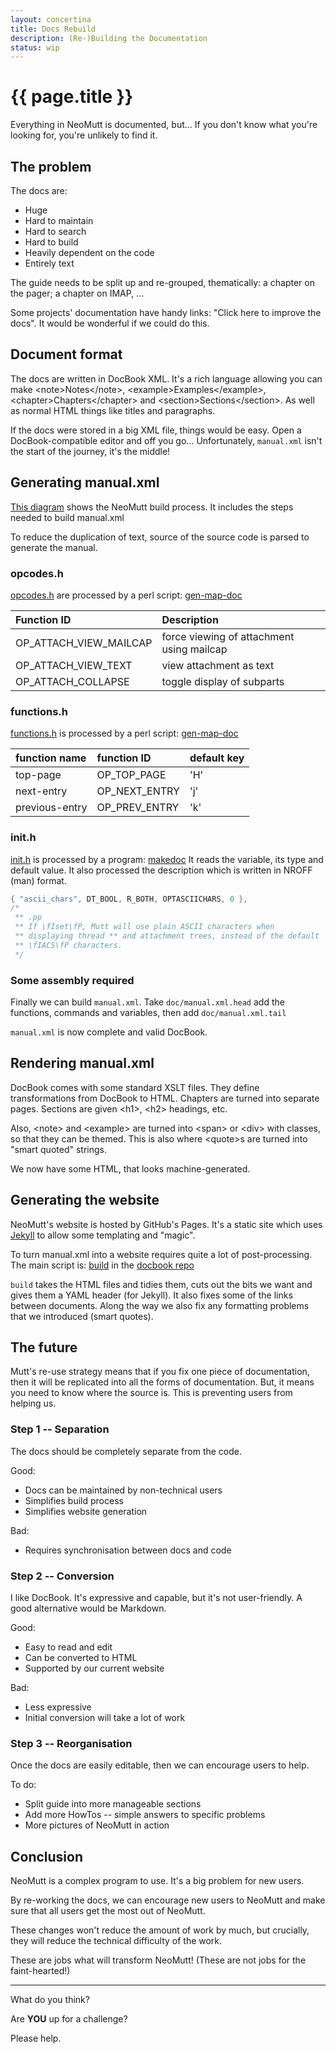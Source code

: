 ```yaml
---
layout: concertina
title: Docs Rebuild
description: (Re-)Building the Documentation
status: wip
---
```


# {{ page.title }}

Everything in NeoMutt is documented, but... If you don't know what you're
looking for, you're unlikely to find it.

## The problem

The docs are:

- Huge
- Hard to maintain
- Hard to search
- Hard to build
- Heavily dependent on the code
- Entirely text

The guide needs to be split up and re-grouped, thematically: a chapter on the
pager; a chapter on IMAP, ...

Some projects' documentation have handy links: "Click here to improve the
docs". It would be wonderful if we could do this.

## Document format

The docs are written in DocBook XML. It's a rich language allowing you can make
\<note\>Notes\</note\>, \<example\>Examples\</example\>,
\<chapter\>Chapters\</chapter\> and \<section\>Sections\</section\>. As well as
normal HTML things like titles and paragraphs.

If the docs were stored in a big XML file, things would be easy. Open
a DocBook-compatible editor and off you go... Unfortunately, `manual.xml`
isn't the start of the journey, it's the middle!

## Generating manual.xml

[This diagram](https://www.neomutt.org/images/make-docs.png) shows the NeoMutt build
process. It includes the steps needed to build manual.xml

To reduce the duplication of text, source of the source code is parsed to
generate the manual.

### opcodes.h

[opcodes.h](https://github.com/neomutt/neomutt/blob/master/opcodes.h)
are processed by a perl script:
[gen-map-doc](https://github.com/neomutt/neomutt/blob/master/doc/gen-map-doc)

| Function ID            | Description                               |
| :--------------------- | :---------------------------------------- |
| OP_ATTACH_VIEW_MAILCAP | force viewing of attachment using mailcap |
| OP_ATTACH_VIEW_TEXT    | view attachment as text                   |
| OP_ATTACH_COLLAPSE     | toggle display of subparts                |

### functions.h

[functions.h](https://github.com/neomutt/neomutt/blob/master/functions.h)
is processed by a perl script:
[gen-map-doc](https://github.com/neomutt/neomutt/blob/master/doc/gen-map-doc)

| function name  | function ID   | default key |
| :------------- | :------------ | :---------- |
| top-page       | OP_TOP_PAGE   | 'H'         |
| next-entry     | OP_NEXT_ENTRY | 'j'         |
| previous-entry | OP_PREV_ENTRY | 'k'         |

### init.h

[init.h](https://github.com/neomutt/neomutt/blob/master/init.h)
is processed by a program:
[makedoc](https://github.com/neomutt/neomutt/blob/master/doc/makedoc.c)
It reads the variable, its type and default value. It also processed the
description which is written in NROFF (man) format.

```c
{ "ascii_chars", DT_BOOL, R_BOTH, OPTASCIICHARS, 0 },
/*
 ** .pp
 ** If \fIset\fP, Mutt will use plain ASCII characters when
 ** displaying thread ** and attachment trees, instead of the default
 ** \fIACS\fP characters.
 */
```

### Some assembly required

Finally we can build `manual.xml`. Take `doc/manual.xml.head` add the
functions, commands and variables, then add `doc/manual.xml.tail`

`manual.xml` is now complete and valid DocBook.

## Rendering manual.xml

DocBook comes with some standard XSLT files. They define transformations from
DocBook to HTML. Chapters are turned into separate pages. Sections are given
\<h1\>, \<h2\> headings, etc.

Also, \<note\> and \<example\> are turned into \<span\> or \<div\> with
classes, so that they can be themed. This is also where \<quote\>s are turned
into "smart quoted" strings.

We now have some HTML, that looks machine-generated.

## Generating the website

NeoMutt's website is hosted by GitHub's Pages. It's a static site which uses
[Jekyll](https://jekyllrb.com) to allow some templating and "magic".

To turn manual.xml into a website requires quite a lot of post-processing. The
main script is: [build](https://github.com/neomutt/docbook/blob/master/build)
in the [docbook repo](https://github.com/neomutt/docbook)

`build` takes the HTML files and tidies them, cuts out the bits we want and
gives them a YAML header (for Jekyll). It also fixes some of the links between
documents. Along the way we also fix any formatting problems that we introduced
(smart quotes).

## The future

Mutt's re-use strategy means that if you fix one piece of documentation, then
it will be replicated into all the forms of documentation. But, it means you
need to know where the source is. This is preventing users from helping us.

### Step 1 -- Separation

The docs should be completely separate from the code.

Good:

- Docs can be maintained by non-technical users
- Simplifies build process
- Simplifies website generation

Bad:

- Requires synchronisation between docs and code

### Step 2 -- Conversion

I like DocBook. It's expressive and capable, but it's not user-friendly.
A good alternative would be Markdown.

Good:

- Easy to read and edit
- Can be converted to HTML
- Supported by our current website

Bad:

- Less expressive
- Initial conversion will take a lot of work

### Step 3 -- Reorganisation

Once the docs are easily editable, then we can encourage users to help.

To do:

- Split guide into more manageable sections
- Add more HowTos -- simple answers to specific problems
- More pictures of NeoMutt in action

## Conclusion

NeoMutt is a complex program to use. It's a big problem for new users.

By re-working the docs, we can encourage new users to NeoMutt and make sure
that all users get the most out of NeoMutt.

These changes won't reduce the amount of work by much, but crucially, they will
reduce the technical difficulty of the work.

These are jobs what will transform NeoMutt! (These are not jobs for the
faint-hearted!)

---

What do you think?

Are **YOU** up for a challenge?

Please help.

